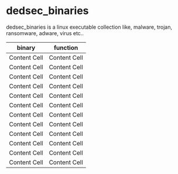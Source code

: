 # dedsec_binaries
dedsec_binaries is a linux executable collection like, malware, trojan, ransomware, adware, virus etc..

binary  | function
------------- | -------------
Content Cell  | Content Cell
Content Cell  | Content Cell
Content Cell  | Content Cell
Content Cell  | Content Cell
Content Cell  | Content Cell
Content Cell  | Content Cell
Content Cell  | Content Cell
Content Cell  | Content Cell
Content Cell  | Content Cell
Content Cell  | Content Cell
Content Cell  | Content Cell
Content Cell  | Content Cell
